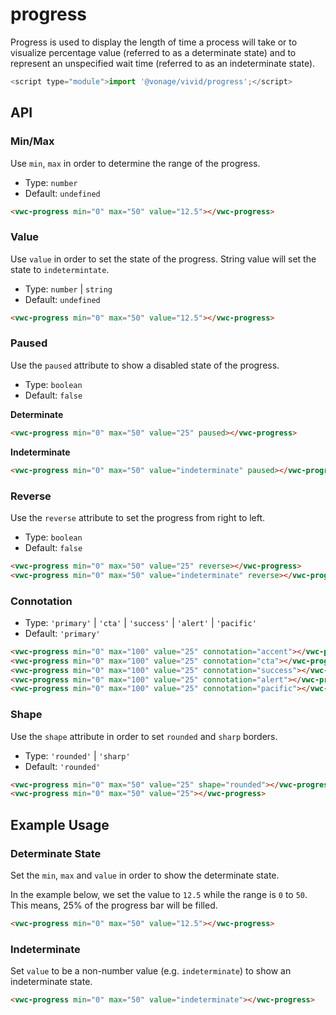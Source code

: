 # progress

Progress is used to display the length of time a process will take or to visualize percentage value (referred to as a determinate state) and to represent an unspecified wait time (referred to as an indeterminate state).

```js
<script type="module">import '@vonage/vivid/progress';</script>
```

## API

### Min/Max

Use `min`, `max` in order to determine the range of the progress.

- Type: `number`
- Default: `undefined`

```html preview
<vwc-progress min="0" max="50" value="12.5"></vwc-progress>
```

### Value

Use `value` in order to set the state of the progress. String value will set the state to `indetermintate`.

- Type: `number` | `string`
- Default: `undefined`

```html preview
<vwc-progress min="0" max="50" value="12.5"></vwc-progress>
```

### Paused

Use the `paused` attribute to show a disabled state of the progress.

- Type: `boolean`
- Default: `false`

**Determinate**

```html preview
<vwc-progress min="0" max="50" value="25" paused></vwc-progress>
```

**Indeterminate**

```html preview
<vwc-progress min="0" max="50" value="indeterminate" paused></vwc-progress>
```

### Reverse

Use the `reverse` attribute to set the progress from right to left.

- Type: `boolean`
- Default: `false`

```html preview blocks
<vwc-progress min="0" max="50" value="25" reverse></vwc-progress>
<vwc-progress min="0" max="50" value="indeterminate" reverse></vwc-progress>
```

### Connotation

- Type: `'primary'` | `'cta'` | `'success'` | `'alert'` | `'pacific'`
- Default: `'primary'`

```html preview blocks
<vwc-progress min="0" max="100" value="25" connotation="accent"></vwc-progress>
<vwc-progress min="0" max="100" value="25" connotation="cta"></vwc-progress>
<vwc-progress min="0" max="100" value="25" connotation="success"></vwc-progress>
<vwc-progress min="0" max="100" value="25" connotation="alert"></vwc-progress>
<vwc-progress min="0" max="100" value="25" connotation="pacific"></vwc-progress>
```

### Shape

Use the `shape` attribute in order to set `rounded` and `sharp` borders.

- Type: `'rounded'` | `'sharp'`
- Default: `'rounded'`

```html preview blocks
<vwc-progress min="0" max="50" value="25" shape="rounded"></vwc-progress>
<vwc-progress min="0" max="50" value="25"></vwc-progress>
```

## Example Usage

### Determinate State

Set the `min`, `max` and `value` in order to show the determinate state.

In the example below, we set the value to `12.5` while the range is `0` to `50`.  This means, 25% of the progress bar will be filled.

```html preview
<vwc-progress min="0" max="50" value="12.5"></vwc-progress>
```

### Indeterminate

Set `value` to be a non-number value (e.g. `indeterminate`) to show an indeterminate state.

```html preview
<vwc-progress min="0" max="50" value="indeterminate"></vwc-progress>
```

